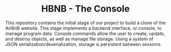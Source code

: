 <center> <h1>HBNB - The Console</h1> </center>

This repository contains the initial stage of our project to build a clone of the AirBnB website. This stage implements a backend interface, or console, to manage program data. Console commands allow the user to create, update, and destroy objects, as well as manage file storage. Using a system of JSON serialization/deserialization, storage is persistent between sessions.

